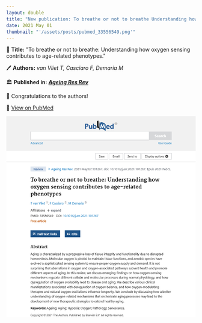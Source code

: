```yaml
---
layout: double
title: "New publication: To breathe or not to breathe Understanding how oxygen sensing contributes to age-related phenotypes"
date: 2021 May 01
thumbnail: "'/assets/posts/pubmed_33556549.png'"
---
```

📖 <strong>Title:</strong> "To breathe or not to breathe: Understanding how oxygen sensing contributes to age-related phenotypes."  

🖊️ <strong>Authors:</strong> <em>van Vliet T, Casciaro F, Demaria M</em>  

🏛️ <strong>Published in:</strong> <em><strong><ins>Ageing Res Rev</ins></strong></em>  

🎉 Congratulations to the authors!  

🔗 <a href="https://pubmed.ncbi.nlm.nih.gov/33556549/">View on PubMed</a>  

![Publication Image](/assets/posts/pubmed_33556549.png)
